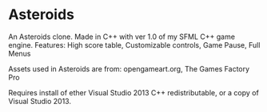 Asteroids
=========

An Asteroids clone.
Made in C++ with ver 1.0 of my SFML C++ game engine.
Features:
High score table,
Customizable controls, 
Game Pause, 
Full Menus

Assets used in Asteroids are from:
opengameart.org, 
The Games Factory Pro

Requires install of ether Visual Studio 2013 C++ redistributable, or a copy of Visual Studio 2013.
